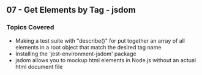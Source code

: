 ## 07 - Get Elements by Tag - jsdom

### Topics Covered

- Making a test suite with "describe()" for put together an array of all elements in a root object that match the desired tag name
- Installing the 'jest-environment-jsdom' package
- jsdom allows you to mockup html elements in Node.js without an actual html document file